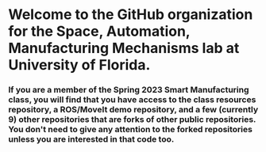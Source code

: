 # Welcome to the GitHub organization for the Space, Automation, Manufacturing Mechanisms lab at University of Florida.  

### If you are a member of the Spring 2023 Smart Manufacturing class, you will find that you have access to the class resources repository, a ROS/MoveIt demo repository, and a few (currently 9) other repositories that are forks of other public repositories.  You don't need to give any attention to the forked repositories unless you are interested in that code too.
